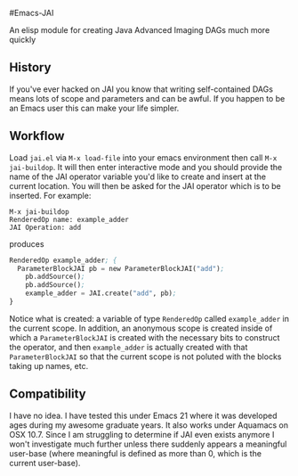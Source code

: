 #Emacs-JAI

An elisp module for creating Java Advanced Imaging DAGs much more quickly

## History

If you've ever hacked on JAI you know that writing self-contained DAGs means
lots of scope and parameters and can be awful.  If you happen to be an Emacs
user this can make your life simpler. 

## Workflow

Load `jai.el` via `M-x load-file` into your emacs environment then call `M-x jai-buildop`.  It will then
enter interactive mode and you should provide the name of the JAI operator
variable you'd
like to create and insert at the current location.  You will then be asked for
the JAI operator which is to be inserted.  For example:

```text
M-x jai-buildop
RenderedOp name: example_adder
JAI Operation: add
```

produces

```lisp
RenderedOp example_adder; {
  ParameterBlockJAI pb = new ParameterBlockJAI("add");
    pb.addSource();
    pb.addSource();
    example_adder = JAI.create("add", pb);
}
```

Notice what is created:  a variable of type `RenderedOp` called `example_adder`
in the current scope.  In addition, an anonymous scope is created inside of
which a `ParameterBlockJAI` is created with the necessary bits to construct the
operator, and then `example_adder` is actually created with that
`ParameterBlockJAI` so that the current scope is not poluted with the blocks
taking up names, etc.

## Compatibility

I have no idea.  I have tested this under Emacs 21 where it was developed ages
during my awesome graduate years.  It also works under Aquamacs on OSX 10.7.
Since I am struggling to determine if JAI even exists anymore I won't
investigate much further unless there suddenly appears a meaningful user-base
(where meaningful is defined as more than 0, which is the current user-base).
